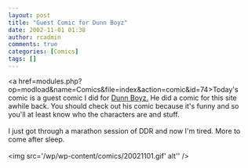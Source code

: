 ```yaml
---
layout: post
title: "Guest Comic for Dunn Boyz"
date: 2002-11-01 01:38
author: rcadmin
comments: true
categories: [Comics]
tags: []
---
```

<a href=modules.php?op=modload&name=Comics&file=index&action=comic&id=74>Today's comic</a> is a guest comic I did for <a href=http://dunnboyz.keenspace.com>Dunn Boyz.</a> He did a comic for this site awhile back. You should check out his comic because it's funny and so you'll at least know who the characters are and stuff.
<br />
<br />
I just got through a marathon session of DDR and now I'm tired. More to come after sleep.<br /><br /><!--more--><img src='/wp/wp-content/comics/20021101.gif' alt'' />
